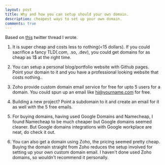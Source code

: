 ```yaml
---
layout: post
title: Why and how you can setup should your own domain.
description: cheapest ways to set up your own domain.
comments: true
---
```


Based on [this](https://twitter.com/bizzaretor/status/1365616817834586117) twitter thread I wrote.

1. It is super cheap and costs less to nothing(<15 dollars). If you could sacrifice a fancy TLD(.com, .so, .dev), you could get domains for as cheap as 1$ at the right time.

2. You can setup a personal blog/portfolio website with Github pages. Point your domain to it and you have a professional looking website that costs nothing..
3. Zoho provide custom domain email service for free for upto 5 users for a domain. You could spun up an email like hi@yourname.com for free.
4. Building a new project? Point a subdomain to it and create an email for it as well with the 5 free emails.
5. For buying domains, having used Google Domains and Namecheap, I found Namecheap to be much cheaper but Google domains seemed cleaner. But Google domains integrations with Google workplace are neat, do check it out.
6. You can also get a domain using Zoho, the pricing seemed pretty cheap. Buying the domain straight from Zoho reduces the setup involved for setting up your own custom domain email. I haven't done used Zoho domains, so wouldn't recommend it personally.